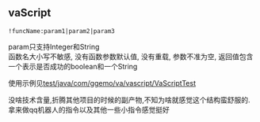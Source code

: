 ## vaScript
<code>!funcName:param1|param2|param3</code>  

param只支持Integer和String  
函数名大小写不敏感, 没有函数参数默认值, 没有重载, 参数不准为空, 返回值包含一个表示是否成功的boolean和一个String  

使用示例见[test/java/com/ggemo/va/vascript/VaScriptTest](https://github.com/HHHHhgqcdxhg/va-script/blob/master/src/test/java/com/ggemo/va/vascript/VaScriptTest.java)  

没啥技术含量,折腾其他项目的时候的副产物,不知为啥就感觉这个结构蛮舒服的.  
拿来做qq机器人的指令以及其他一些小指令感觉挺好  
